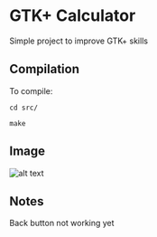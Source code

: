 # GTK+ Calculator

Simple project to improve GTK+ skills

## Compilation

To compile:

`cd src/`

`make`

## Image

![alt text](/example.jpg)

## Notes

Back button not working yet
